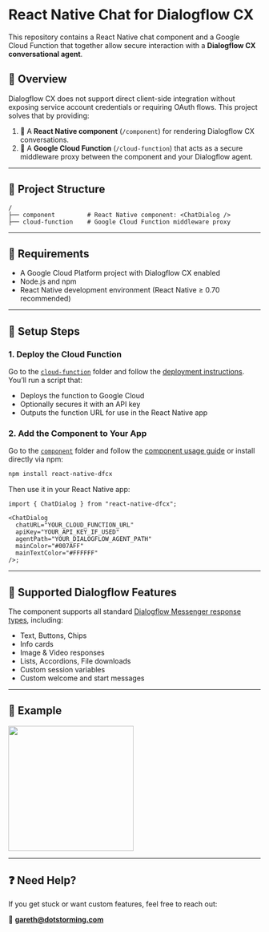 # React Native Chat for Dialogflow CX

This repository contains a React Native chat component and a Google Cloud Function that together allow secure interaction with a **Dialogflow CX conversational agent**.

## 🚀 Overview

Dialogflow CX does not support direct client-side integration without exposing service account credentials or requiring OAuth flows. This project solves that by providing:

1. 🧠 A **React Native component** (`/component`) for rendering Dialogflow CX conversations.
2. 🔐 A **Google Cloud Function** (`/cloud-function`) that acts as a secure middleware proxy between the component and your Dialogflow agent.

---

## 📁 Project Structure

```
/
├── component         # React Native component: <ChatDialog />
├── cloud-function    # Google Cloud Function middleware proxy
```

---

## 🔧 Requirements

- A Google Cloud Platform project with Dialogflow CX enabled
- Node.js and npm
- React Native development environment (React Native ≥ 0.70 recommended)

---

## 🧱 Setup Steps

### 1. Deploy the Cloud Function

Go to the [`cloud-function`](./cloud-function) folder and follow the [deployment instructions](./cloud-function/README.md). You’ll run a script that:

- Deploys the function to Google Cloud
- Optionally secures it with an API key
- Outputs the function URL for use in the React Native app

### 2. Add the Component to Your App

Go to the [`component`](./component) folder and follow the [component usage guide](./component/README.md) or install directly via npm:

```bash
npm install react-native-dfcx
```

Then use it in your React Native app:

```tsx
import { ChatDialog } from "react-native-dfcx";

<ChatDialog
  chatURL="YOUR_CLOUD_FUNCTION_URL"
  apiKey="YOUR_API_KEY_IF_USED"
  agentPath="YOUR_DIALOGFLOW_AGENT_PATH"
  mainColor="#007AFF"
  mainTextColor="#FFFFFF"
/>;
```

---

## 💬 Supported Dialogflow Features

The component supports all standard [Dialogflow Messenger response types](https://cloud.google.com/dialogflow/cx/docs/concept/integration/dialogflow-messenger/fulfillment), including:

- Text, Buttons, Chips
- Info cards
- Image & Video responses
- Lists, Accordions, File downloads
- Custom session variables
- Custom welcome and start messages

---

## 📘 Example

<img src="./readme-images/preview.gif" width="250"/>

---

## ❓ Need Help?

If you get stuck or want custom features, feel free to reach out:

📧 **gareth@dotstorming.com**
